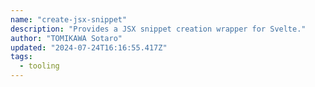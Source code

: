 ```yaml
---
name: "create-jsx-snippet"
description: "Provides a JSX snippet creation wrapper for Svelte."
author: "TOMIKAWA Sotaro"
updated: "2024-07-24T16:16:55.417Z"
tags: 
  - tooling
---
```

